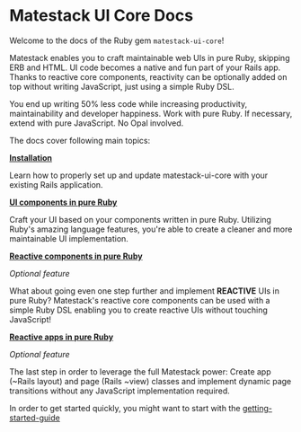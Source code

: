 # Matestack UI Core Docs

Welcome to the docs of the Ruby gem `matestack-ui-core`!

Matestack enables you to craft maintainable web UIs in pure Ruby, skipping ERB and HTML. UI code becomes a native and fun part of your Rails app. Thanks to reactive core components, reactivity can be optionally added on top without writing JavaScript, just using a simple Ruby DSL.

You end up writing 50% less code while increasing productivity, maintainability and developer happiness. Work with pure Ruby. If necessary, extend with pure JavaScript. No Opal involved.

The docs cover following main topics:

[**Installation**](100-installation.md)

Learn how to properly set up and update matestack-ui-core with your existing Rails application.

[**UI components in pure Ruby**](../ui_components/)

Craft your UI based on your components written in pure Ruby. Utilizing Ruby's amazing language features, you're able to create a cleaner and more maintainable UI implementation.

[**Reactive components in pure Ruby**](../reactive_components/)

_Optional feature_

What about going even one step further and implement **REACTIVE** UIs in pure Ruby? Matestack's reactive core components can be used with a simple Ruby DSL enabling you to create reactive UIs without touching JavaScript!

[**Reactive apps in pure Ruby**](../reactive_apps/)

_Optional feature_

The last step in order to leverage the full Matestack power: Create app \(~Rails layout\) and page \(Rails ~view\) classes and implement dynamic page transitions without any JavaScript implementation required.

In order to get started quickly, you might want to start with the [getting-started-guide](150-getting_started.md)

